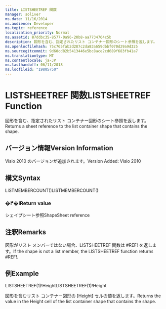 ```yaml
---
title: LISTSHEETREF 関数
manager: soliver
ms.date: 11/16/2014
ms.audience: Developer
ms.topic: reference
localization_priority: Normal
ms.assetid: 87ddbc35-8577-0a96-20b8-aa7734764c5b
description: 図形を含む、指定されたリスト コンテナー図形のシート参照を返します。
ms.openlocfilehash: 75c765fab2d287c2da83a659dbbf070d29a9d325
ms.sourcegitcommit: 9d60cd82b5413446e5bc8ace2cd689f683fb41a7
ms.translationtype: MT
ms.contentlocale: ja-JP
ms.lasthandoff: 06/11/2018
ms.locfileid: "19805750"
---
```

# <a name="listsheetref-function"></a><span data-ttu-id="352de-103">LISTSHEETREF 関数</span><span class="sxs-lookup"><span data-stu-id="352de-103">LISTSHEETREF Function</span></span>

<span data-ttu-id="352de-104">図形を含む、指定されたリスト コンテナー図形のシート参照を返します。</span><span class="sxs-lookup"><span data-stu-id="352de-104">Returns a sheet reference to the list container shape that contains the shape.</span></span>
  
## <a name="version-information"></a><span data-ttu-id="352de-105">バージョン情報</span><span class="sxs-lookup"><span data-stu-id="352de-105">Version Information</span></span>

<span data-ttu-id="352de-106">Visio 2010 のバージョンが追加されます。</span><span class="sxs-lookup"><span data-stu-id="352de-106">Version Added: Visio 2010</span></span> 
  
## <a name="syntax"></a><span data-ttu-id="352de-107">構文</span><span class="sxs-lookup"><span data-stu-id="352de-107">Syntax</span></span>

<span data-ttu-id="352de-108">LISTMEMBERCOUNT()</span><span class="sxs-lookup"><span data-stu-id="352de-108">LISTMEMBERCOUNT()</span></span>
  
### <a name="return-value"></a><span data-ttu-id="352de-109">�߂�l</span><span class="sxs-lookup"><span data-stu-id="352de-109">Return value</span></span>

<span data-ttu-id="352de-110">シェイプシート参照</span><span class="sxs-lookup"><span data-stu-id="352de-110">ShapeSheet reference</span></span>
  
## <a name="remarks"></a><span data-ttu-id="352de-111">注釈</span><span class="sxs-lookup"><span data-stu-id="352de-111">Remarks</span></span>

<span data-ttu-id="352de-112">図形がリスト メンバーではない場合、LISTSHEETREF 関数は #REF! を返します。</span><span class="sxs-lookup"><span data-stu-id="352de-112">If the shape is not a list member, the LISTSHEETREF function returns #REF!.</span></span>
  
## <a name="example"></a><span data-ttu-id="352de-113">例</span><span class="sxs-lookup"><span data-stu-id="352de-113">Example</span></span>

<span data-ttu-id="352de-114">LISTSHEETREF(1)!Height</span><span class="sxs-lookup"><span data-stu-id="352de-114">LISTSHEETREF(1)!Height</span></span> 
  
<span data-ttu-id="352de-115">図形を含むリスト コンテナー図形の [Height] セルの値を返します。</span><span class="sxs-lookup"><span data-stu-id="352de-115">Returns the value in the Height cell of the list container shape that contains the shape.</span></span> 
  

